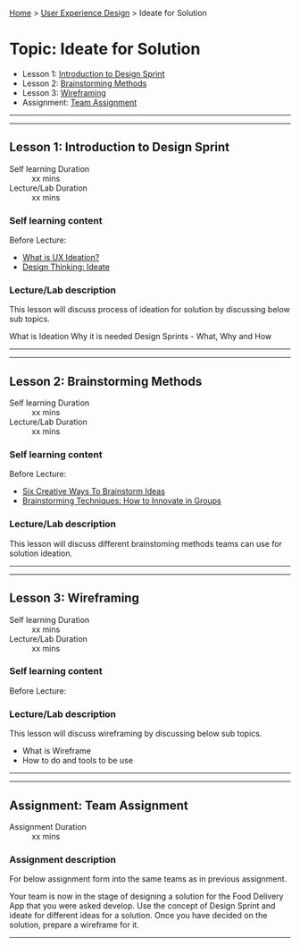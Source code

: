 [Home](../index.md) > [User Experience Design](./user-experience-design-module.md) > Ideate for Solution

# Topic: Ideate for Solution

* Lesson 1: [Introduction to Design Sprint](#lesson-1)
* Lesson 2: [Brainstorming Methods](#lesson-2)
* Lesson 3: [Wireframing](#lesson-3)
* Assignment: [Team Assignment](#assignment)

---
---

## Lesson 1: Introduction to Design Sprint 

<dl>
<dt>Self learning Duration</dt>
<dd>xx mins</dd>
<dt>Lecture/Lab Duration</dt>
<dd>xx mins</dd>
</dl>

### Self learning content

Before Lecture:

* [What is UX Ideation?](https://youtu.be/M0YCX8nIdVU)
* [Design Thinking: Ideate](https://youtu.be/zbLxs6te5to)

### Lecture/Lab description

This lesson will discuss process of ideation for solution by discussing below sub topics.

What is Ideation
Why it is needed
Design Sprints - What, Why and How

---
---

## Lesson 2: Brainstorming Methods 

<dl>
<dt>Self learning Duration</dt>
<dd>xx mins</dd>
<dt>Lecture/Lab Duration</dt>
<dd>xx mins</dd>
</dl>

### Self learning content

Before Lecture:

* [Six Creative Ways To Brainstorm Ideas](https://youtu.be/yAidvTKX6xM)
* [Brainstorming Techniques: How to Innovate in Groups](https://youtu.be/YXZamW4-Ysk)

### Lecture/Lab description

This lesson will discuss different brainstoming methods teams can use for solution ideation.

---
---

## Lesson 3: Wireframing

<dl>
<dt>Self learning Duration</dt>
<dd>xx mins</dd>
<dt>Lecture/Lab Duration</dt>
<dd>xx mins</dd>
</dl>

### Self learning content

Before Lecture:


### Lecture/Lab description

This lesson will discuss wireframing by discussing below sub topics.
* What is Wireframe
* How to do and tools to be use

---
---

## Assignment: Team Assignment

<dl>
<dt>Assignment Duration</dt>
<dd>xx mins</dd>
</dl>

### Assignment description

For below assignment form into the same teams as in previous assignment.

Your team is now in the stage of designing a solution for the Food Delivery App that you were asked develop.
Use the concept of Design Sprint and ideate for different ideas for a solution.
Once you have decided on the solution, prepare a wireframe for it.

---

